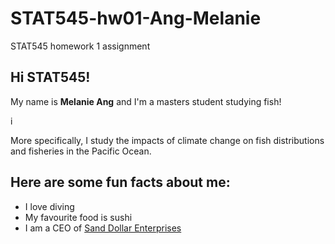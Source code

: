 # STAT545-hw01-Ang-Melanie
STAT545 homework 1 assignment

## Hi STAT545!

My name is **Melanie Ang** and I'm a masters student studying fish!

i[](https://media.giphy.com/media/VNPdGi7XsQZaw/giphy.gif)

More specifically, I study the impacts of climate change on fish distributions and fisheries in the Pacific Ocean.

## Here are some fun facts about me:

- I love diving
- My favourite food is sushi
- I am a CEO of <a href="http://www.sanddollarenterprises.com">Sand Dollar Enterprises</a>